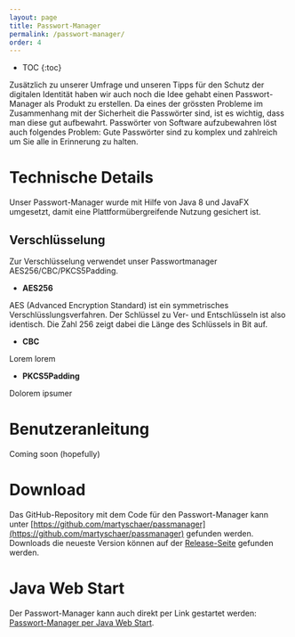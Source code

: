 ```yaml
---
layout: page
title: Passwort-Manager
permalink: /passwort-manager/
order: 4
---
```

* TOC
{:toc}

Zusätzlich zu unserer Umfrage und unseren Tipps für den Schutz der digitalen Identität haben wir auch noch die Idee gehabt einen Passwort-Manager als Produkt zu erstellen. Da eines der grössten Probleme im Zusammenhang mit der Sicherheit die Passwörter sind, ist es wichtig, dass man diese gut aufbewahrt.
Passwörter von Software aufzubewahren löst auch folgendes Problem: Gute Passwörter sind zu komplex und zahlreich um Sie alle in Erinnerung zu halten.

# Technische Details
Unser Passwort-Manager wurde mit Hilfe von Java 8 und JavaFX umgesetzt, damit eine Plattformübergreifende Nutzung gesichert ist.

## Verschlüsselung
Zur Verschlüsselung verwendet unser Passwortmanager AES256/CBC/PKCS5Padding.

 - **AES256**

AES (Advanced Encryption Standard) ist ein symmetrisches Verschlüsslungsverfahren. Der Schlüssel zu Ver- und Entschlüsseln ist also identisch. Die Zahl 256 zeigt dabei die Länge des Schlüssels in Bit auf.

 - **CBC**

 Lorem lorem

 - **PKCS5Padding**

 Dolorem ipsumer

# Benutzeranleitung
Coming soon (hopefully)

# Download
Das GitHub-Repository mit dem Code für den Passwort-Manager kann unter [https://github.com/martyschaer/passmanager](https://github.com/martyschaer/passmanager) gefunden werden. Downloads die neueste Version können auf der [Release-Seite](https://github.com/martyschaer/passmanager/releases/latest) gefunden werden.

# Java Web Start
Der Passwort-Manager kann auch direkt per Link gestartet werden: [Passwort-Manager per Java Web Start](../webstart/passmanager-1.0-SNAPSHOT.jnlp).